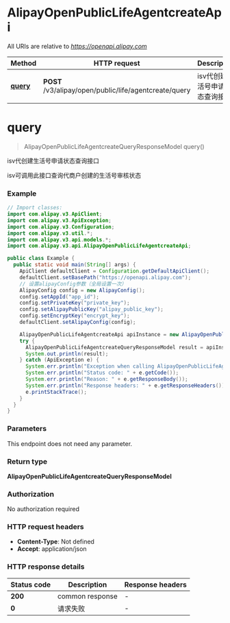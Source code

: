 # AlipayOpenPublicLifeAgentcreateApi

All URIs are relative to *https://openapi.alipay.com*

| Method | HTTP request | Description |
|------------- | ------------- | -------------|
| [**query**](AlipayOpenPublicLifeAgentcreateApi.md#query) | **POST** /v3/alipay/open/public/life/agentcreate/query | isv代创建生活号申请状态查询接口 |


<a name="query"></a>
# **query**
> AlipayOpenPublicLifeAgentcreateQueryResponseModel query()

isv代创建生活号申请状态查询接口

isv可调用此接口查询代商户创建的生活号审核状态

### Example
```java
// Import classes:
import com.alipay.v3.ApiClient;
import com.alipay.v3.ApiException;
import com.alipay.v3.Configuration;
import com.alipay.v3.util.*;
import com.alipay.v3.api.models.*;
import com.alipay.v3.api.AlipayOpenPublicLifeAgentcreateApi;

public class Example {
  public static void main(String[] args) {
    ApiClient defaultClient = Configuration.getDefaultApiClient();
    defaultClient.setBasePath("https://openapi.alipay.com");
    // 设置alipayConfig参数（全局设置一次）
    AlipayConfig config = new AlipayConfig();
    config.setAppId("app_id");
    config.setPrivateKey("private_key");
    config.setAlipayPublicKey("alipay_public_key");
    config.setEncryptKey("encrypt_key");
    defaultClient.setAlipayConfig(config);

    AlipayOpenPublicLifeAgentcreateApi apiInstance = new AlipayOpenPublicLifeAgentcreateApi(defaultClient);
    try {
      AlipayOpenPublicLifeAgentcreateQueryResponseModel result = apiInstance.query();
      System.out.println(result);
    } catch (ApiException e) {
      System.err.println("Exception when calling AlipayOpenPublicLifeAgentcreateApi#query");
      System.err.println("Status code: " + e.getCode());
      System.err.println("Reason: " + e.getResponseBody());
      System.err.println("Response headers: " + e.getResponseHeaders());
      e.printStackTrace();
    }
  }
}
```

### Parameters
This endpoint does not need any parameter.

### Return type

**AlipayOpenPublicLifeAgentcreateQueryResponseModel**

### Authorization

No authorization required

### HTTP request headers

 - **Content-Type**: Not defined
 - **Accept**: application/json

### HTTP response details
| Status code | Description | Response headers |
|-------------|-------------|------------------|
| **200** | common response |  -  |
| **0** | 请求失败 |  -  |

